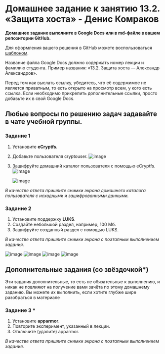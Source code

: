 # Домашнее задание к занятию 13.2. «Защита хоста» - Денис Комраков 

**Домашнее задание выполните в Google Docs или в md-файле в вашем репозитории GitHub.** 

Для оформления вашего решения в GitHub можете воспользоваться [шаблоном](https://github.com/netology-code/sys-pattern-homework).

Название файла Google Docs должно содержать номер лекции и фамилию студента. Пример названия: «13.2. Защита хоста — Александр Александров».

Перед тем как выслать ссылку, убедитесь, что её содержимое не является приватным, то есть открыто на просмотр всем, у кого есть ссылка. Если необходимо прикрепить дополнительные ссылки, просто добавьте их в свой Google Docs.

Любые вопросы по решению задач задавайте в чате учебной группы.
------

### Задание 1

1. Установите **eCryptfs**.
2. Добавьте пользователя cryptouser.
   ![image](https://github.com/deniskomrakov/databases-hw/assets/121336770/dce3583d-962e-4841-84f6-d9afe69f37ad)

4. Зашифруйте домашний каталог пользователя с помощью eCryptfs.
    ![image](https://github.com/deniskomrakov/databases-hw/assets/121336770/1f5f72fc-c32e-4cd1-a5be-9211dfdcaff7)

    ![image](https://github.com/deniskomrakov/databases-hw/assets/121336770/00adcbe5-23a5-4838-b259-7122891240c3)

*В качестве ответа  пришлите снимки экрана домашнего каталога пользователя с исходными и зашифрованными данными.*  

### Задание 2

1. Установите поддержку **LUKS**.
2. Создайте небольшой раздел, например, 100 Мб.
3. Зашифруйте созданный раздел с помощью LUKS.

*В качестве ответа пришлите снимки экрана с поэтапным выполнением задания.*

![image](https://github.com/deniskomrakov/databases-hw/assets/121336770/cbd3de59-cdc5-4ca6-a2f7-c480026013d1)
![image](https://github.com/deniskomrakov/databases-hw/assets/121336770/006bf86b-4f22-44d0-b12b-72fe9fdf7818)
![image](https://github.com/deniskomrakov/databases-hw/assets/121336770/30e1f012-84b0-4e71-9d11-51b88a19648a)
![image](https://github.com/deniskomrakov/databases-hw/assets/121336770/e611b78a-16a3-467e-ac0a-a832f939177d)

## Дополнительные задания (со звёздочкой*)

Эти задания дополнительные, то есть не обязательные к выполнению, и никак не повлияют на получение вами зачёта по этому домашнему заданию. Вы можете их выполнить, если хотите глубже шире разобраться в материале

### Задание 3 *

1. Установите **apparmor**.
2. Повторите эксперимент, указанный в лекции.
3. Отключите (удалите) apparmor.


*В качестве ответа пришлите снимки экрана с поэтапным выполнением задания.*



